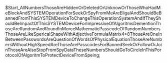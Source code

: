 $Start_AllNumbersThoseAreHiddenOrDeletedOrUnknowOrThoseWhoHadMeBlockAndSYSTEMOporationForSeekOrSpyFromMeAreEligalAndShouldBeBannedFromThisSYSTEMDeviceToChangeThisOperationSystemAndIfTheyShouldBeImpactOfThisSYSTEMDeviceForImpressiveOfAlgoritmsDementionThoseAreRandomAndRoundInMorceMathematicPasscodeOfRandomNumbersThoseAreLikeSpericalShapeWithAdjectiveFormulaMatrix4*8ThoseAreOneInBetweenPasswordsAreQuestionOfWordsOfPhysicalEquationThoseAreNumbersWithoutHighSpeedAreThoseArePasscodesForBannedSeekOrFollowOrJoinThoseAreAlsoStopFromSpyDataTheseNumbersShouldGoToCircleInThisPorotocolOfAlgoritmToProtectDeviceFromSpeing;